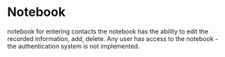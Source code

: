 # Notebook
notebook for entering contacts
the notebook has the ability to edit the recorded information, add, delete.
Any user has access to the notebook - the authentication system is not implemented.

